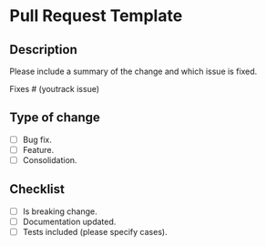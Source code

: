 # Pull Request Template

## Description

Please include a summary of the change and which issue is fixed.

Fixes # (youtrack issue)

## Type of change
- [ ] Bug fix.
- [ ] Feature.
- [ ] Consolidation.

## Checklist
- [ ] Is breaking change.
- [ ] Documentation updated.
- [ ] Tests included (please specify cases).
